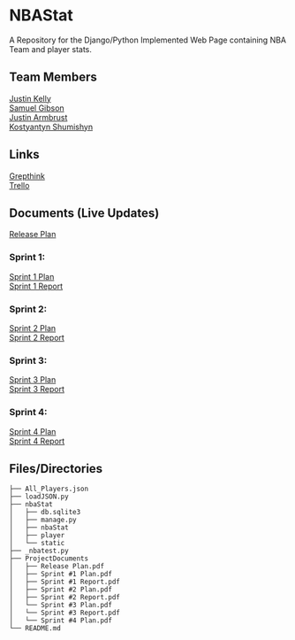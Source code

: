 # NBAStat
A Repository for the Django/Python Implemented Web Page containing NBA Team and player stats.

## Team Members
[Justin Kelly](https://github.com/JustinJKelly)  
[Samuel Gibson](https://github.com/sammgibson)  
[Justin Armbrust](https://github.com/Justin-Armbrust)  
[Kostyantyn Shumishyn](https://github.com/Kshumishyn)  

## Links
[Grepthink](https://www.grepthink.com/project/nbastats/)  
[Trello](https://trello.com/b/1YdRzshT/nba-stat)  

## Documents (Live  Updates)
[Release Plan](https://docs.google.com/document/d/1nJGOxF5GoE3BxtW1B5ujn3DLQTCFF8OjEpv2Y7UUhI4/edit?usp=sharing)  

### Sprint 1:
[Sprint 1 Plan](https://docs.google.com/document/d/1tbNu38Wda2Chr2G6RD29FZIok0ideNPkI4XeGHe6ceg/edit?usp=sharing)  
[Sprint 1 Report](https://docs.google.com/document/d/1VpJ8YTTr0-iarhR6Wa5_Arjf1HhlIie8K5JfZdxIv9c/edit?usp=sharing)  


### Sprint 2:
[Sprint 2 Plan](https://docs.google.com/document/d/1Cy32H088HgJUuOSLkKJtrASwZ8ID_g09SayusXHgvas/edit?usp=sharing)  
[Sprint 2 Report](https://docs.google.com/document/d/1UtFOsaPV_hweyOPeC5Phii_Mb9HpCiFwD0E-VRr7Ihs/edit?usp=sharing)  


### Sprint 3:
[Sprint 3 Plan](https://docs.google.com/document/d/1kdrpzKujRP6eHbeuwFmMqcZQ63IMKpuTDUGNrhRC99w/edit?usp=sharing)  
[Sprint 3 Report](https://docs.google.com/document/d/1RCVtMuMpe9iiU4wDPxOQFqN7wDGbUvd1hxNS1fuReTU/edit?usp=sharing)  


### Sprint 4:
[Sprint 4 Plan](https://docs.google.com/document/d/1COXk3VyuFRoEVnb-JLJxKLkeWnljcLDOGC4WISU71rM/edit?usp=sharing)  
[Sprint 4 Report](Unavailable)

## Files/Directories  
```
├── All_Players.json  
├── loadJSON.py  
├── nbaStat  
│   ├── db.sqlite3  
│   ├── manage.py  
│   ├── nbaStat  
│   ├── player  
│   └── static  
├── _nbatest.py  
├── ProjectDocuments  
│   ├── Release Plan.pdf  
│   ├── Sprint #1 Plan.pdf  
│   ├── Sprint #1 Report.pdf  
│   ├── Sprint #2 Plan.pdf  
│   ├── Sprint #2 Report.pdf  
│   └── Sprint #3 Plan.pdf  
│   └── Sprint #3 Report.pdf  
│   └── Sprint #4 Plan.pdf  
└── README.md  
```
